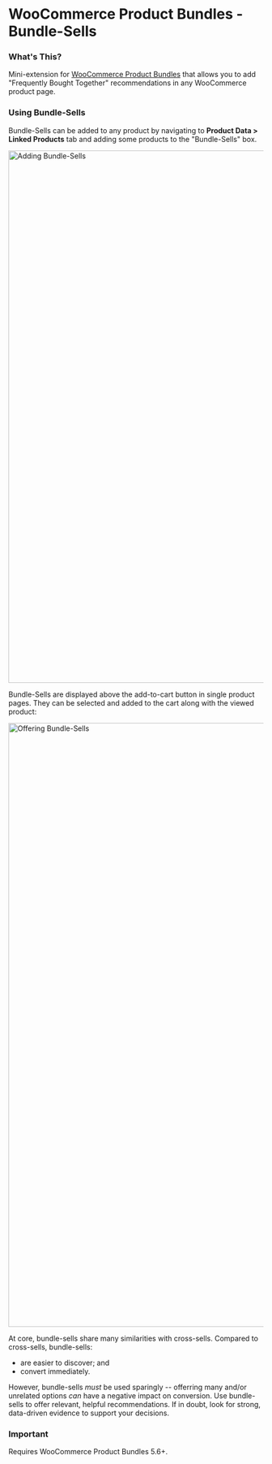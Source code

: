 # WooCommerce Product Bundles - Bundle-Sells

### What's This?

Mini-extension for [WooCommerce Product Bundles](https://woocommerce.com/products/product-bundles/) that allows you to add "Frequently Bought Together" recommendations in any WooCommerce product page.

### Using Bundle-Sells

Bundle-Sells can be added to any product by navigating to **Product Data > Linked Products** tab and adding some products to the "Bundle-Sells" box.

<img width="1049" alt="Adding Bundle-Sells" src="https://user-images.githubusercontent.com/1783726/32737971-2eb3af40-c8a4-11e7-96e2-035f5879683d.png">

Bundle-Sells are displayed above the add-to-cart button in single product pages. They can be selected and added to the cart along with the viewed product:

<img width="1190" alt="Offering Bundle-Sells" src="https://user-images.githubusercontent.com/1783726/32737946-1d3444c8-c8a4-11e7-965f-cd0a855e4ec6.png">

At core, bundle-sells share many similarities with cross-sells. Compared to cross-sells, bundle-sells:

* are easier to discover; and
* convert immediately.

However, bundle-sells _must_ be used sparingly -- offerring many and/or unrelated options _can_ have a negative impact on conversion. Use bundle-sells to offer relevant, helpful recommendations. If in doubt, look for strong, data-driven evidence to support your decisions.

### Important

Requires WooCommerce Product Bundles 5.6+.
